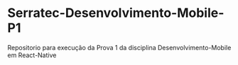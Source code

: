 # Serratec-Desenvolvimento-Mobile-P1
Repositorio para execução da Prova 1 da disciplina Desenvolvimento-Mobile em React-Native
